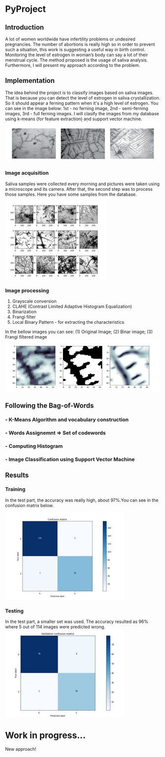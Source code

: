# PyProject
## Introduction
A lot of women worldwide have infertility problems or undesired pregnancies. The number of abortions is really high so in order to prevent such a situation, this work is suggesting a useful way in birth control. Monitoring the level of estrogen in woman’s body can say a lot of their menstrual cycle. The method proposed is the usage of saliva analysis.
Furthermore, I will present my approach according to the problem.
## Implementation
The idea behind the project is to classify images based on saliva images. That is because you can detect the level of estrogen in saliva crystallization. So it should appear a ferning pattern when it's a high level of estrogen. You can see in the image below: 1st - no ferning image, 2nd - semi-ferning images, 3rd - full ferning images. I will clasify the images from my database using k-means (for feature extraction) and support vector machine.
![samples0](images/img0.jpg)
### Image acquisition
Saliva samples were collected every morning and pictures were taken using a microscope and its camera. After that, the second step was to process those samples. Here you have some samples from the database.

![samples1](images/img1.jpg)
### Image processing
1. Grayscale conversion
2. CLAHE (Contrast Limited Adaptive Histogram Equalization) 
3. Binarization
4. Frangi filter
5. Local Binary Pattern - for extracting the characteristics

In the bellow images you can see: (1) Original Image; (2) Binar image; (3) Frangi filtered image
![samples2](images/img2.jpg)

## Following the Bag-of-Words 
### - K-Means Algorithm and vocabulary construction
### - Words Assignemnt => Set of codewords
### - Computing Histogram
### - Image Classification using Support Vector Machine
## Results
### Training
In the test part, the accuracy was really high, about 97%.You can see in the confusion matrix below.

![samples3](images/img3.jpg)
### Testing
In the test part, a smaller set was used. The accuracy resulted as 96% where 5 out of 114 images were predicted wrong.
![samples4](images/img4.jpg)

# Work in progress...
New approach!
